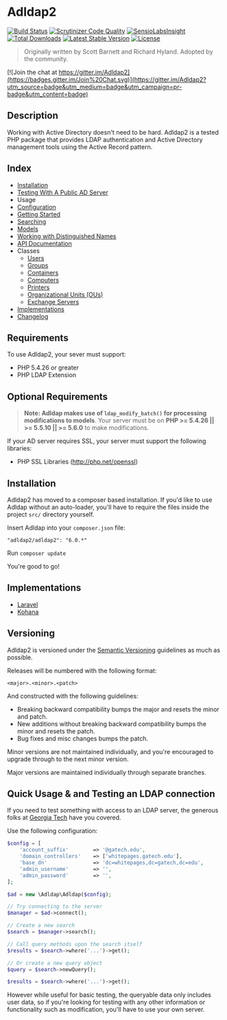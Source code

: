 # Adldap2

[![Build Status](https://img.shields.io/travis/Adldap2/Adldap2.svg?style=flat-square)](https://travis-ci.org/Adldap2/Adldap2)
[![Scrutinizer Code Quality](https://img.shields.io/scrutinizer/g/adLDAP2/adLDAP2/master.svg?style=flat-square)](https://scrutinizer-ci.com/g/adLDAP2/adLDAP2/?branch=master)
[![SensioLabsInsight](https://img.shields.io/sensiolabs/i/45a86fc2-b202-4f1b-9549-679900e5807c.svg?style=flat-square)](https://insight.sensiolabs.com/projects/45a86fc2-b202-4f1b-9549-679900e5807c)
[![Total Downloads](https://img.shields.io/packagist/dt/adldap2/adldap2.svg?style=flat-square)](https://packagist.org/packages/adldap2/adldap2)
[![Latest Stable Version](https://img.shields.io/packagist/v/adldap2/adldap2.svg?style=flat-square)](https://packagist.org/packages/adldap2/adldap2)
[![License](https://img.shields.io/packagist/l/adldap2/adldap2.svg?style=flat-square)](https://packagist.org/packages/adldap2/adldap2)

> Originally written by Scott Barnett and Richard Hyland. Adopted by the community.

[![Join the chat at https://gitter.im/Adldap2](https://badges.gitter.im/Join%20Chat.svg)](https://gitter.im/Adldap2?utm_source=badge&utm_medium=badge&utm_campaign=pr-badge&utm_content=badge)

## Description

Working with Active Directory doesn't need to be hard. Adldap2 is a tested PHP package that provides LDAP
authentication and Active Directory management tools using the Active Record pattern.

## Index

- [Installation](#installation)
- [Testing With A Public AD Server](#need-to-test-an-ldap-connection)
- Usage
 - [Configuration](https://github.com/adldap2/adldap2/tree/master/docs/CONFIGURATION.md)
 - [Getting Started](https://github.com/adldap2/adldap2/tree/master/docs/GETTING-STARTED.md)
 - [Searching](https://github.com/adldap2/adldap2/tree/master/docs/SEARCH.md)
 - [Models](https://github.com/adldap2/adldap2/tree/master/docs/models/INDEX.md)
 - [Working with Distinguished Names](https://github.com/adldap2/adldap2/tree/master/docs/DISTINGUISHED-NAMES.md)
 - [API Documentation](http://adldap2.github.io/api/master/)
- Classes
  - [Users](https://github.com/adldap2/adldap2/tree/master/docs/classes/USERS.md)
  - [Groups](https://github.com/adldap2/adldap2/tree/master/docs/classes/GROUPS.md)
  - [Containers](https://github.com/adldap2/adldap2/tree/master/docs/classes/CONTAINERS.md)
  - [Computers](https://github.com/adldap2/adldap2/tree/master/docs/classes/COMPUTERS.md)
  - [Printers](https://github.com/adldap2/adldap2/tree/master/docs/classes/PRINTERS.md)
  - [Organizational Units (OUs)](https://github.com/adldap2/adldap2/tree/master/docs/classes/ORGANIZATIONAL-UNITS.md)
  - [Exchange Servers](https://github.com/adldap2/adldap2/tree/master/docs/classes/EXCHANGE.md)
- [Implementations](#implementations)
- [Changelog](https://github.com/adldap2/adldap2/tree/master/CHANGELOG.md)

## Requirements

To use Adldap2, your sever must support:

- PHP 5.4.26 or greater
- PHP LDAP Extension

## Optional Requirements

> **Note: Adldap makes use of `ldap_modify_batch()` for processing modifications to models**. Your server
must be on **PHP >= 5.4.26 || >= 5.5.10 || >= 5.6.0** to make modifications.

If your AD server requires SSL, your server must support the following libraries:

- PHP SSL Libraries (http://php.net/openssl)

## Installation

Adldap2 has moved to a composer based installation. If you'd like to use Adldap without an auto-loader, you'll
have to require the files inside the project `src/` directory yourself.

Insert Adldap into your `composer.json` file:

    "adldap2/adldap2": "6.0.*"
   
Run `composer update`

You're good to go!

## Implementations

- [Laravel](https://github.com/Adldap2/Adldap2-Laravel)
- [Kohana](https://github.com/Adldap2/Adldap2-Kohana)

## Versioning

Adldap2 is versioned under the [Semantic Versioning](http://semver.org/) guidelines as much as possible.

Releases will be numbered with the following format:

`<major>.<minor>.<patch>`

And constructed with the following guidelines:

* Breaking backward compatibility bumps the major and resets the minor and patch.
* New additions without breaking backward compatibility bumps the minor and resets the patch.
* Bug fixes and misc changes bumps the patch.

Minor versions are not maintained individually, and you're encouraged to upgrade through to the next minor version.

Major versions are maintained individually through separate branches.

## Quick Usage & and Testing an LDAP connection

If you need to test something with access to an LDAP server, the generous folks at [Georgia Tech](http://drupal.gatech.edu/handbook/public-ldap-server) have you covered.

Use the following configuration:

```php
$config = [
    'account_suffix'        => '@gatech.edu',
    'domain_controllers'    => ['whitepages.gatech.edu'],
    'base_dn'               => 'dc=whitepages,dc=gatech,dc=edu',
    'admin_username'        => '',
    'admin_password'        => '',
];

$ad = new \Adldap\Adldap($config);

// Try connecting to the server
$manager = $ad->connect();

// Create a new search
$search = $manager->search();

// Call query methods upon the search itself
$results = $search->where('...')->get();

// Or create a new query object
$query = $search->newQuery();

$results = $search->where('...')->get();
```

However while useful for basic testing, the queryable data only includes user data, so if you're looking for testing with any other information
or functionality such as modification, you'll have to use your own server.
